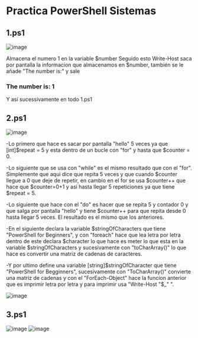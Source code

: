 # Practica PowerShell Sistemas
## 1.ps1
![image](https://user-images.githubusercontent.com/91737963/162325584-3d92752e-1f29-4c17-a3c0-500c51d8800d.png)

Almacena el numero 1 en la variable $number
Seguido esto Write-Host saca por pantalla la informacion que almacenamos en $number, también se le añade "The number is:" y sale 
### The number is: 1
Y así sucessivamente en todo 1.ps1

## 2.ps1
![image](https://user-images.githubusercontent.com/91737963/162325846-f923fc3d-fa23-4ec7-bfdd-875d8d650749.png)

-Lo primero que hace es sacar por pantalla "hello" 5 veces ya que [int]$repeat = 5 y esta dentro de un bucle con "for" y hasta que $counter = 0.

-Lo siguiente que se usa con "while" es el mismo resultado que con el "for". Simplemente que aqui dice que repita 5 veces y que cuando $counter llegue a 0 que deje de repetir, en cambio en el for se usa $counter++ que hace que $counter=0+1 y asi hasta llegar 5 repeticiones ya que tiene $repeat = 5.

-Lo siguiente que hace con el "do" es hacer que se repita 5 y contador 0 y que salga por pantalla "hello" y tiene $counter++ para que repita desde 0 hasta llegar 5 veces. El resultado es el mismo que los anteriores.

-En el siguiente declara la variable $stringOfCharacters que tiene "PowerShell for Beginners", y con "foreach" hace que lea letra por letra dentro de este declara $character lo que hace es meter lo que esta en la variable $stringOfCharacters y sucesivamente con "toCharArray()" lo que hace es convertir una matriz de cadenas de caracteres.

-Y por ultimo define una variable [string]$stringOfCharacter que tiene "PowerShell for Begginners", sucesivamente con "ToCharArray()" convierte una matriz de cadenas y con el "ForEach-Object" hace la funcion anterior que es imprimir letra por letra y para imprimir usa "Write-Host "$_" ".

![image](https://user-images.githubusercontent.com/91737963/162503559-5e2c6a6f-5037-42f6-929b-d44bdf5ea025.png)

## 3.ps1
![image](https://user-images.githubusercontent.com/91737963/162326754-2b7ccdd4-55bc-4613-9a3a-1f7e8e0007a0.png)
![image](https://user-images.githubusercontent.com/91737963/162326910-9bc6067c-3221-4968-8537-3311e98aa91a.png)
